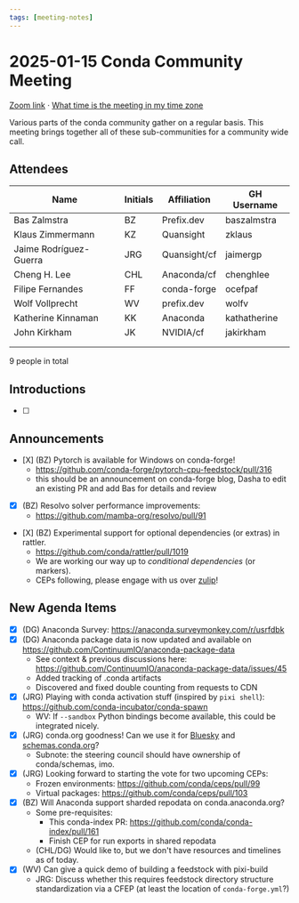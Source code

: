 ```yaml
---
tags: [meeting-notes]
---
```

# 2025-01-15 Conda Community Meeting

[Zoom link](https://zoom.us/j/9138593505?pwd=SWh3dE1IK05LV01Qa0FJZ1ZpMzJLZz09) · [What time is the meeting in my time zone](https://dateful.com/convert/utc?t=5pm)

Various parts of the conda community gather on a regular basis. This meeting brings together all of these sub-communities for a community wide call.

## Attendees

| Name                   | Initials | Affiliation  | GH Username      |
| ---------------------- | -------- | ------------ | ---------------- |
| Bas Zalmstra           | BZ       | Prefix.dev   | baszalmstra      |
| Klaus Zimmermann       | KZ       | Quansight    | zklaus           |
| Jaime Rodríguez-Guerra | JRG      | Quansight/cf | jaimergp         |
| Cheng H. Lee           | CHL      | Anaconda/cf  | chenghlee        |
| Filipe Fernandes       | FF       | conda-forge  | ocefpaf          |
| Wolf Vollprecht        | WV       | prefix.dev   | wolfv            |
| Katherine Kinnaman     | KK       | Anaconda     | kathatherine     |
| John Kirkham           | JK       | NVIDIA/cf    | jakirkham        |
|                        |          |              |                  |
|                        |          |              |                  |

9 people in total

## Introductions

- [ ]

## Announcements

- [X] (BZ) Pytorch is available for Windows on conda-forge!
    - https://github.com/conda-forge/pytorch-cpu-feedstock/pull/316
    - this should be an announcement on conda-forge blog, Dasha to edit an existing PR and add Bas for details and review
- [X] (BZ) Resolvo solver performance improvements:
    - https://github.com/mamba-org/resolvo/pull/91
- [X] (BZ) Experimental support for optional dependencies (or extras) in rattler.
    - https://github.com/conda/rattler/pull/1019
    - We are working our way up to *conditional dependencies* (or markers).
    - CEPs following, please engage with us over [zulip](https://conda.zulipchat.com/#narrow/channel/457607-general/topic/Optional.20dependencies.20.2F.20conditional.20dependencies)!

## New Agenda Items

- [x] (DG) Anaconda Survey: https://anaconda.surveymonkey.com/r/usrfdbk
- [x] (DG) Anaconda package data is now updated and available on https://github.com/ContinuumIO/anaconda-package-data
    - See context & previous discussions here: https://github.com/ContinuumIO/anaconda-package-data/issues/45
    - Added tracking of .conda artifacts
    - Discovered and fixed double counting from requests to CDN
- [x] (JRG) Playing with conda activation stuff (inspired by `pixi shell`): https://github.com/conda-incubator/conda-spawn
    - WV: If `--sandbox` Python bindings become available, this could be integrated nicely.
- [x] (JRG) conda.org goodness! Can we use it for [Bluesky](https://github.com/conda/infrastructure/issues/1089) and [schemas.conda.org](https://github.com/conda/infrastructure/issues/1082)?
    - Subnote: the steering council should have ownership of conda/schemas, imo.
- [x] (JRG) Looking forward to starting the vote for two upcoming CEPs:
    - Frozen environments: https://github.com/conda/ceps/pull/99
    - Virtual packages: https://github.com/conda/ceps/pull/103
- [x] (BZ) Will Anaconda support sharded repodata on conda.anaconda.org?
    - Some pre-requisites:
        - This conda-index PR: https://github.com/conda/conda-index/pull/161 
        - Finish CEP for run exports in shared repodata
    - (CHL/DG) Would like to, but we don't have resources and timelines as of today.
- [x] (WV) Can give a quick demo of building a feedstock with pixi-build
    - JRG: Discuss whether this requires feedstock directory structure standardization via a CFEP (at least the location of `conda-forge.yml`?)
